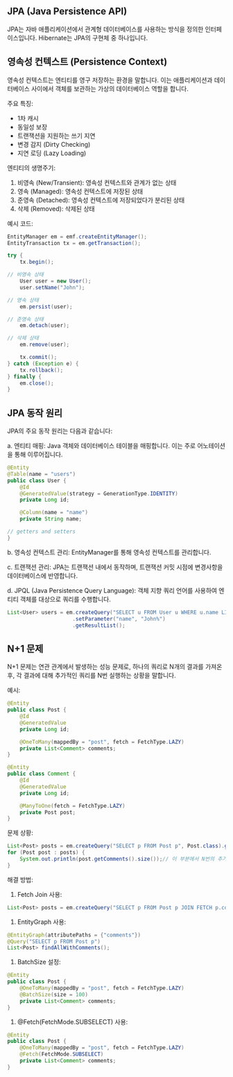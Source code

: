 ## JPA (Java Persistence API)

JPA는 자바 애플리케이션에서 관계형 데이터베이스를 사용하는 방식을 정의한 인터페이스입니다. Hibernate는 JPA의 구현체 중 하나입니다.

## 영속성 컨텍스트 (Persistence Context)

영속성 컨텍스트는 엔티티를 영구 저장하는 환경을 말합니다. 이는 애플리케이션과 데이터베이스 사이에서 객체를 보관하는 가상의 데이터베이스 역할을 합니다.

주요 특징:

- 1차 캐시
- 동일성 보장
- 트랜잭션을 지원하는 쓰기 지연
- 변경 감지 (Dirty Checking)
- 지연 로딩 (Lazy Loading)

엔티티의 생명주기:

1. 비영속 (New/Transient): 영속성 컨텍스트와 관계가 없는 상태
2. 영속 (Managed): 영속성 컨텍스트에 저장된 상태
3. 준영속 (Detached): 영속성 컨텍스트에 저장되었다가 분리된 상태
4. 삭제 (Removed): 삭제된 상태

예시 코드:

```java
EntityManager em = emf.createEntityManager();
EntityTransaction tx = em.getTransaction();

try {
    tx.begin();

// 비영속 상태
    User user = new User();
    user.setName("John");

// 영속 상태
    em.persist(user);

// 준영속 상태
    em.detach(user);

// 삭제 상태
    em.remove(user);

    tx.commit();
} catch (Exception e) {
    tx.rollback();
} finally {
    em.close();
}
```

## JPA 동작 원리

JPA의 주요 동작 원리는 다음과 같습니다:

a. 엔티티 매핑:
Java 객체와 데이터베이스 테이블을 매핑합니다. 이는 주로 어노테이션을 통해 이루어집니다.

```java
@Entity
@Table(name = "users")
public class User {
    @Id
    @GeneratedValue(strategy = GenerationType.IDENTITY)
    private Long id;

    @Column(name = "name")
    private String name;

// getters and setters
}
```

b. 영속성 컨텍스트 관리:
EntityManager를 통해 영속성 컨텍스트를 관리합니다.

c. 트랜잭션 관리:
JPA는 트랜잭션 내에서 동작하며, 트랜잭션 커밋 시점에 변경사항을 데이터베이스에 반영합니다.

d. JPQL (Java Persistence Query Language):
객체 지향 쿼리 언어를 사용하여 엔티티 객체를 대상으로 쿼리를 수행합니다.

```java
List<User> users = em.createQuery("SELECT u FROM User u WHERE u.name LIKE :name", User.class)
                     .setParameter("name", "John%")
                     .getResultList();
```

## N+1 문제

N+1 문제는 연관 관계에서 발생하는 성능 문제로, 하나의 쿼리로 N개의 결과를 가져온 후, 각 결과에 대해 추가적인 쿼리를 N번 실행하는 상황을 말합니다.

예시:

```java
@Entity
public class Post {
    @Id
    @GeneratedValue
    private Long id;

    @OneToMany(mappedBy = "post", fetch = FetchType.LAZY)
    private List<Comment> comments;
}

@Entity
public class Comment {
    @Id
    @GeneratedValue
    private Long id;

    @ManyToOne(fetch = FetchType.LAZY)
    private Post post;
}
```

문제 상황:

```java
List<Post> posts = em.createQuery("SELECT p FROM Post p", Post.class).getResultList();
for (Post post : posts) {
    System.out.println(post.getComments().size());// 이 부분에서 N번의 추가 쿼리 발생
}
```

해결 방법:

1. Fetch Join 사용:

```java
List<Post> posts = em.createQuery("SELECT p FROM Post p JOIN FETCH p.comments", Post.class).getResultList();

```

1. EntityGraph 사용:

```java
@EntityGraph(attributePaths = {"comments"})
@Query("SELECT p FROM Post p")
List<Post> findAllWithComments();
```

1. BatchSize 설정:

```java
@Entity
public class Post {
    @OneToMany(mappedBy = "post", fetch = FetchType.LAZY)
    @BatchSize(size = 100)
    private List<Comment> comments;
}
```

1. @Fetch(FetchMode.SUBSELECT) 사용:

```java
@Entity
public class Post {
    @OneToMany(mappedBy = "post", fetch = FetchType.LAZY)
    @Fetch(FetchMode.SUBSELECT)
    private List<Comment> comments;
}

```